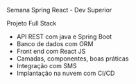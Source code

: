 Semana Spring React - Dev Superior

Projeto Full Stack

  * API REST com java e Spring Boot
  * Banco de dados com ORM
  * Front end com React JS
  * Camadas, componentes, boas práticas
  * Integração com SMS
  * Implantação na nuvem com CI/CD
